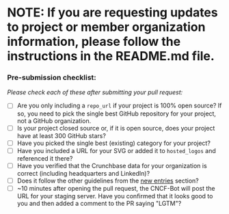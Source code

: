 # **NOTE: If you are requesting updates to project or member organization information, please follow the instructions in the README.md file.**

### Pre-submission checklist:

*Please check each of these after submitting your pull request:*

* [ ] Are you only including a `repo_url` if your project is 100% open source? If so, you need to pick the single best GitHub repository for your project, not a GitHub organization.
* [ ] Is your project closed source or, if it is open source, does your project have at least 300 GitHub stars?
* [ ] Have you picked the single best (existing) category for your project?
* [ ] Have you included a URL for your SVG or added it to `hosted_logos` and referenced it there?
* [ ] Have you verified that the Crunchbase data for your organization is correct (including headquarters and LinkedIn)?
* [ ] Does it follow the other guidelines from the [new entries](https://github.com/graphql/graphql-landscape#new-entries) section?
* [ ] ~10 minutes after opening the pull request, the CNCF-Bot will post the URL for your staging server. Have you confirmed that it looks good to you and then added a comment to the PR saying "LGTM"?
